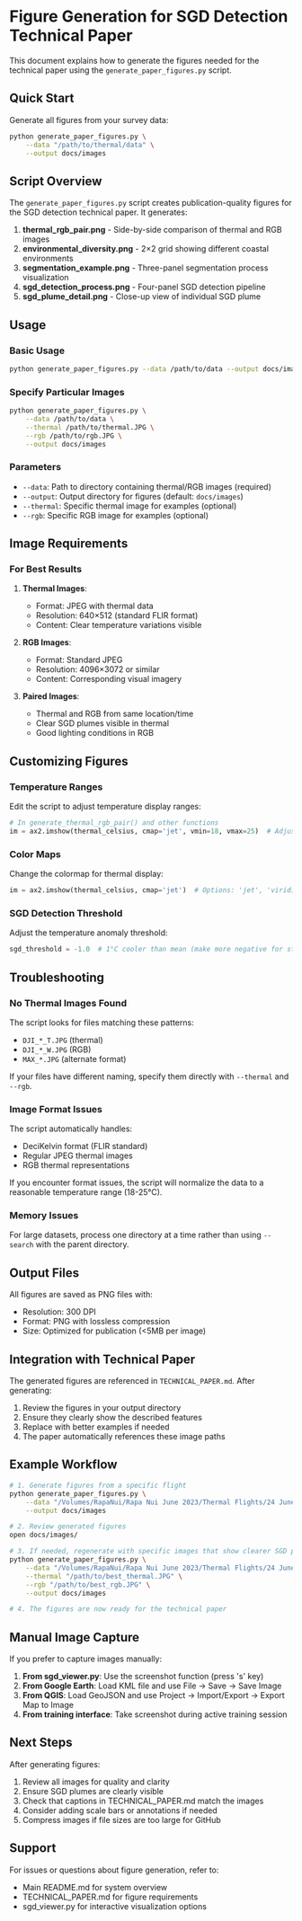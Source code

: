 # Figure Generation for SGD Detection Technical Paper

This document explains how to generate the figures needed for the technical paper using the `generate_paper_figures.py` script.

## Quick Start

Generate all figures from your survey data:

```bash
python generate_paper_figures.py \
    --data "/path/to/thermal/data" \
    --output docs/images
```

## Script Overview

The `generate_paper_figures.py` script creates publication-quality figures for the SGD detection technical paper. It generates:

1. **thermal_rgb_pair.png** - Side-by-side comparison of thermal and RGB images
2. **environmental_diversity.png** - 2×2 grid showing different coastal environments  
3. **segmentation_example.png** - Three-panel segmentation process visualization
4. **sgd_detection_process.png** - Four-panel SGD detection pipeline
5. **sgd_plume_detail.png** - Close-up view of individual SGD plume

## Usage

### Basic Usage

```bash
python generate_paper_figures.py --data /path/to/data --output docs/images
```

### Specify Particular Images

```bash
python generate_paper_figures.py \
    --data /path/to/data \
    --thermal /path/to/thermal.JPG \
    --rgb /path/to/rgb.JPG \
    --output docs/images
```

### Parameters

- `--data`: Path to directory containing thermal/RGB images (required)
- `--output`: Output directory for figures (default: `docs/images`)
- `--thermal`: Specific thermal image for examples (optional)
- `--rgb`: Specific RGB image for examples (optional)

## Image Requirements

### For Best Results

1. **Thermal Images**: 
   - Format: JPEG with thermal data
   - Resolution: 640×512 (standard FLIR format)
   - Content: Clear temperature variations visible

2. **RGB Images**:
   - Format: Standard JPEG
   - Resolution: 4096×3072 or similar
   - Content: Corresponding visual imagery

3. **Paired Images**:
   - Thermal and RGB from same location/time
   - Clear SGD plumes visible in thermal
   - Good lighting conditions in RGB

## Customizing Figures

### Temperature Ranges

Edit the script to adjust temperature display ranges:

```python
# In generate_thermal_rgb_pair() and other functions
im = ax2.imshow(thermal_celsius, cmap='jet', vmin=18, vmax=25)  # Adjust vmin/vmax
```

### Color Maps

Change the colormap for thermal display:

```python
im = ax2.imshow(thermal_celsius, cmap='jet')  # Options: 'jet', 'viridis', 'plasma', 'RdBu_r'
```

### SGD Detection Threshold

Adjust the temperature anomaly threshold:

```python
sgd_threshold = -1.0  # 1°C cooler than mean (make more negative for stricter detection)
```

## Troubleshooting

### No Thermal Images Found

The script looks for files matching these patterns:
- `DJI_*_T.JPG` (thermal)
- `DJI_*_W.JPG` (RGB)
- `MAX_*.JPG` (alternate format)

If your files have different naming, specify them directly with `--thermal` and `--rgb`.

### Image Format Issues

The script automatically handles:
- DeciKelvin format (FLIR standard)
- Regular JPEG thermal images
- RGB thermal representations

If you encounter format issues, the script will normalize the data to a reasonable temperature range (18-25°C).

### Memory Issues

For large datasets, process one directory at a time rather than using `--search` with the parent directory.

## Output Files

All figures are saved as PNG files with:
- Resolution: 300 DPI
- Format: PNG with lossless compression
- Size: Optimized for publication (<5MB per image)

## Integration with Technical Paper

The generated figures are referenced in `TECHNICAL_PAPER.md`. After generating:

1. Review the figures in your output directory
2. Ensure they clearly show the described features
3. Replace with better examples if needed
4. The paper automatically references these image paths

## Example Workflow

```bash
# 1. Generate figures from a specific flight
python generate_paper_figures.py \
    --data "/Volumes/RapaNui/Rapa Nui June 2023/Thermal Flights/24 June 23/102MEDIA" \
    --output docs/images

# 2. Review generated figures
open docs/images/

# 3. If needed, regenerate with specific images that show clearer SGD plumes
python generate_paper_figures.py \
    --data "/Volumes/RapaNui/Rapa Nui June 2023/Thermal Flights/24 June 23/103MEDIA" \
    --thermal "/path/to/best_thermal.JPG" \
    --rgb "/path/to/best_rgb.JPG" \
    --output docs/images

# 4. The figures are now ready for the technical paper
```

## Manual Image Capture

If you prefer to capture images manually:

1. **From sgd_viewer.py**: Use the screenshot function (press 's' key)
2. **From Google Earth**: Load KML file and use File → Save → Save Image
3. **From QGIS**: Load GeoJSON and use Project → Import/Export → Export Map to Image
4. **From training interface**: Take screenshot during active training session

## Next Steps

After generating figures:

1. Review all images for quality and clarity
2. Ensure SGD plumes are clearly visible
3. Check that captions in TECHNICAL_PAPER.md match the images
4. Consider adding scale bars or annotations if needed
5. Compress images if file sizes are too large for GitHub

## Support

For issues or questions about figure generation, refer to:
- Main README.md for system overview
- TECHNICAL_PAPER.md for figure requirements
- sgd_viewer.py for interactive visualization options